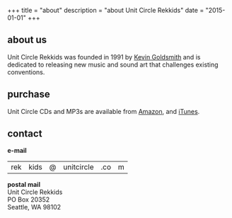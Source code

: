 +++
title = "about"
description = "about Unit Circle Rekkids"
date = "2015-01-01"
+++

## about us

Unit Circle Rekkids was founded in 1991 by <a href="https://kevingoldsmith.com">Kevin Goldsmith</a> and is dedicated to releasing new music and sound art that challenges existing conventions.

## purchase

<style>
a {
    text-decoration: underline;
}
</style>
Unit Circle CDs and MP3s are available from <a href="https://www.amazon.com/gp/search/ref=as_li_qf_sp_sr_il_tl?ie=UTF8&camp=1789&creative=9325&index=aps&keywords=Unit%20Circle%20Rekkids&linkCode=as2&tag=booksforvirtualw">Amazon</a>, and <a href="https://itunes.apple.com/us/artist/bethany-curve/id4127091?uo=4" target="itunes_store">iTunes</a>.

## contact

<div id="contact"><strong>e-mail
  </strong>
  <table border="0" cellpadding="0" cellspacing="0">
    <tr>
      <td>rek</td>
      <td><!--Screw you spammers -->
        kids</td>
      <td>@<!--Screw you spammers --></td>
      <td>unit<!--Screw you spammers -->circle</td>
      <td><!--Screw you spammers -->.co</td>
      <td>m<!--Screw you spammers --></td>
    </tr>
  </table>
  <p><strong>postal mail</strong><br />
  Unit Circle Rekkids<br />
  PO Box 20352<br />
    Seattle, WA 98102</p>
 </div>